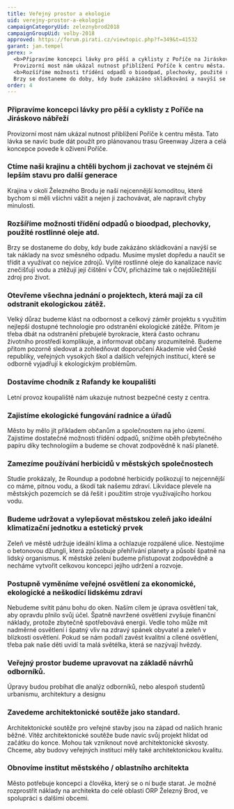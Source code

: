 ```yaml
---
title: Veřejný prostor a ekologie
uid: verejny-prostor-a-ekologie
campaignCategoryUid: zeleznybrod2018
campaignGroupUid: volby-2018
approved: https://forum.pirati.cz/viewtopic.php?f=349&t=41532
garant: jan.tempel
perex: >
  <b>Připravíme koncepci lávky pro pěší a cyklisty z Poříče na Jiráskovo nábřeží</b></br>
  Provizorní most nám ukázal nutnost přiblížení Poříče k centru města. Tato lávka se navíc bude dát použít pro plánovanou trasu Greenway Jizera a celá koncepce povede k oživení Poříče.<br/><br/>
  <b>Rozšíříme možnosti třídění odpadů o bioodpad, plechovky, použité rostlinné oleje atd.</b></br>
  Brzy se dostaneme do doby, kdy bude zakázáno skládkování a navýší se tak náklady na svoz směsného odpadu. Musíme myslet dopředu, naučit se třídit a využívat co nejvíce zdrojů. Vylité rostlinné oleje do kanalizace navíc znečišťují vodu a ztěžují její čištění v ČOV, přicházíme tak o nejdůležitější
order: 4
---
```

### Připravíme koncepci lávky pro pěší a cyklisty z Poříče na Jiráskovo nábřeží

Provizorní most nám ukázal nutnost přiblížení Poříče k centru města. Tato lávka se navíc bude dát použít pro plánovanou trasu Greenway Jizera a celá koncepce povede k oživení Poříče.

### Ctíme naši krajinu a chtěli bychom ji zachovat ve stejném či lepším stavu pro další generace

Krajina v okolí Železného Brodu je naší nejcennější komoditou, které bychom si měli všichni vážit a nejen ji zachovávat, ale napravit chyby minulosti.

### Rozšíříme možnosti třídění odpadů o bioodpad, plechovky, použité rostlinné oleje atd.

Brzy se dostaneme do doby, kdy bude zakázáno skládkování a navýší se tak náklady na svoz směsného odpadu. Musíme myslet dopředu a naučit se třídit a využívat co nejvíce zdrojů. Vylité rostlinné oleje do kanalizace navíc znečišťují vodu a ztěžují její čištění v ČOV, přicházíme tak o nejdůležitější zdroj pro život.

### Otevřeme všechna jednání o projektech, která mají za cíl odstranit ekologickou zátěž.

Velký důraz budeme klást na odbornost a celkový záměr projektu s využitím nejlepší dostupné technologie pro odstranění ekologické zátěže. Přitom je třeba dbát na odstranění přebujelé byrokracie, která často ochranu životního prostředí komplikuje, a informovat občany srozumitelně. Budeme přitom pozorně sledovat a zohledňovat doporučení Akademie věd České republiky, veřejných vysokých škol a dalších veřejných institucí, které se odborně vyjadřují k ekologickým problémům.

### Dostavíme chodník z Rafandy ke koupališti

Letní provoz koupaliště nám ukazuje nutnost bezpečné cesty z centra.

### Zajistíme ekologické fungování radnice a úřadů

Město by mělo jít příkladem občanům a společnostem na jeho území. Zajistíme dostatečné možnosti třídění odpadů, snížíme oběh přebytečného papíru díky technologiím a budeme se chovat zodpovědně k naší planetě.

### Zamezíme používání herbicidů v městských společnostech

Studie prokázaly, že Roundup a podobné herbicidy poškozují to nejcennější co máme, pitnou vodu, a škodí tak našemu zdraví. Likvidace plevele na městských pozemcích se dá řešit i použitím stroje využívajícího horkou vodu.

### Budeme udržovat a vylepšovat městskou zeleň jako ideální klimatizační jednotku a estetický prvek

Zeleň ve městě udržuje ideální klima a ochlazuje rozpálené ulice. Nestojíme o betonovou džungli, která způsobuje přehřívání planety a působí špatně na lidský organismus. K městské zeleni budeme přistupovat zodpovědně a necháme vytvořit celkovou koncepci jejího udržení a rozvoje.

### Postupně vyměníme veřejné osvětlení za ekonomické, ekologické a neškodící lidskému zdraví

Nebudeme svítit pánu bohu do oken. Naším cílem je úprava osvětlení tak, aby opravdu plnilo svůj účel. Špatně navržené osvětlení zvyšuje finanční náklady, protože zbytečně spotřebovává energii. Vedle toho může mít nadměrné osvětlení i špatný vliv na zdravý spánek obyvatel a zeleň v blízkosti osvětlení. Pokud se nám podaří zavést kvalitní a cílené osvětlení, třeba pak naše děti uvidí ta malá světélka, která se nazývají hvězdy.

### Veřejný prostor budeme upravovat na základě návrhů odborníků.

Úpravy budou probíhat dle analýz odborníků, nebo alespoň studentů urbanismu, architektury a designu

### Zavedeme architektonické soutěže jako standard.

Architektonické soutěže pro veřejné stavby jsou na západ od našich hranic běžné. Vítěz architektonické soutěže bude navíc svůj projekt hlídat od začátku do konce. Mohou tak vzniknout nové architektonické skvosty. Chceme, aby budovy veřejných institucí měly také architektonickou kvalitu.

### Obnovíme institut městského / oblastního architekta

Město potřebuje koncepci a člověka, který se o ní bude starat. Je možné rozprostřít náklady na architekta do celé oblasti ORP Železný Brod, ve spolupráci s dalšími obcemi.

